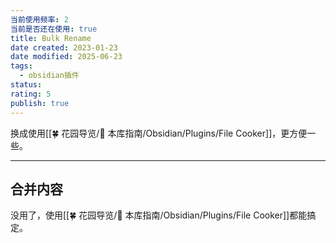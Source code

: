 ```yaml
---
当前使用频率: 2
当前是否还在使用: true
title: Bulk Rename
date created: 2023-01-23
date modified: 2025-06-23
tags:
  - obsidian插件
status:
rating: 5
publish: true
---
```



换成使用[[🍀 花园导览/🧰 本库指南/Obsidian/Plugins/File Cooker]]，更方便一些。


---

## 合并内容


没用了，使用[[🍀 花园导览/🧰 本库指南/Obsidian/Plugins/File Cooker]]都能搞定。
